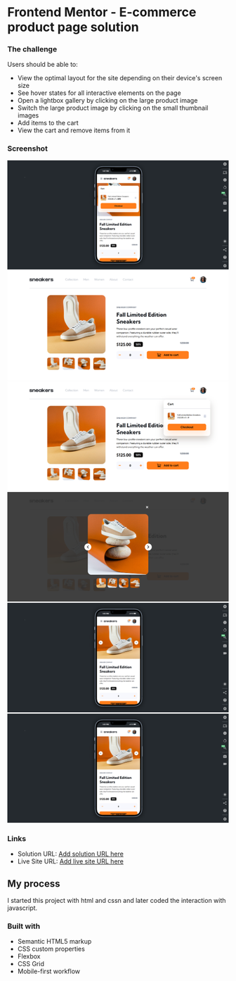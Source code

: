 # Frontend Mentor - E-commerce product page solution

### The challenge

Users should be able to:

- View the optimal layout for the site depending on their device's screen size
- See hover states for all interactive elements on the page
- Open a lightbox gallery by clicking on the large product image
- Switch the large product image by clicking on the small thumbnail images
- Add items to the cart
- View the cart and remove items from it

### Screenshot

![](./screenshots/1.png)
![](./screenshots/2.png)
![](./screenshots/3.png)
![](./screenshots/4.png)
![](./screenshots/5.png)
![](./screenshots/5.png)

### Links

- Solution URL: [Add solution URL here](https://github.com/Jstickz/ecommerce-product-page-main)
- Live Site URL: [Add live site URL here](https://vercel.com/john-adeoyes-projects/ecommerce-product-page-main)

## My process
  I started this project with html and cssn and later coded the interaction with javascript.

### Built with

- Semantic HTML5 markup
- CSS custom properties
- Flexbox
- CSS Grid
- Mobile-first workflow



